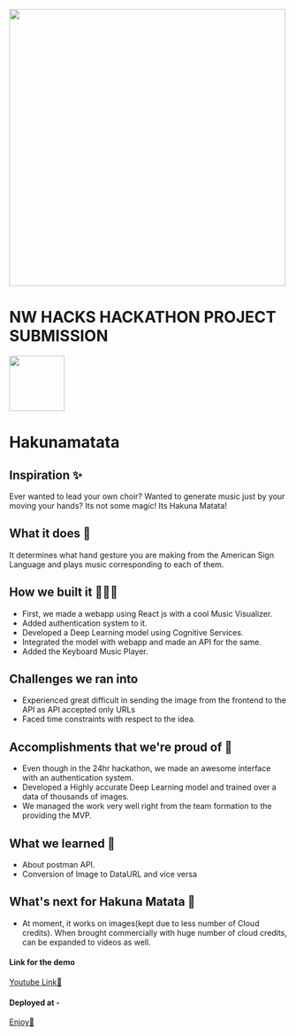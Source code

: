 <img width="500px" src="https://github.com/Jappan07/NW-Hacks-Hakunamatata/blob/master/src/assets/nwHacks.png">

# NW HACKS HACKATHON PROJECT SUBMISSION
<img width="100px" src="https://nwhacks-3cdee.web.app/static/media/logo.fd5382c5.png">

# Hakunamatata 

## Inspiration ✨
Ever wanted to lead your own choir? Wanted to generate music just by your moving your hands?
Its not some magic! Its Hakuna Matata! 

## What it does 🧐
It determines what hand gesture you are making from the American Sign Language and plays music corresponding to each of them.

## How we built it 👨🏻‍💻
- First, we made a webapp using React js with a cool Music Visualizer.
- Added authentication system to it.
- Developed a Deep Learning model using Cognitive Services.
- Integrated the model with webapp and made an API for the same.
- Added the Keyboard Music Player.

## Challenges we ran into 
- Experienced great difficult in sending the image from the frontend to the API as API accepted only URLs 
- Faced time constraints with respect to the idea.

## Accomplishments that we're proud of 🎯
- Even though in the 24hr hackathon, we made an awesome interface with an authentication system.
- Developed a Highly accurate Deep Learning model and trained over a data of thousands of images.
- We managed the work very well right from the team formation to the providing the MVP.


## What we learned 🧠
- About postman API.
- Conversion of Image to DataURL and vice versa

## What's next for Hakuna Matata 🚀
- At moment, it works on images(kept due to less number of Cloud credits). When brought commercially with huge number of cloud credits, can be expanded to videos as well.

#### Link for the demo
<a href="https://youtu.be/RzHq0ZU_XrM">Youtube Link🔗</a>

#### Deployed at - 
<a href="https://nwhacks-3cdee.web.app">Enjoy🔗</a>
